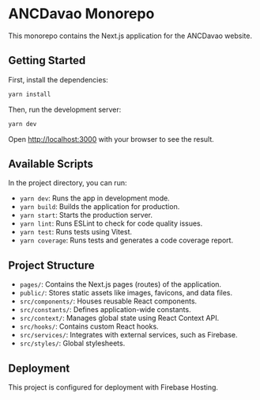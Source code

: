 # ANCDavao Monorepo

This monorepo contains the Next.js application for the ANCDavao website.

## Getting Started

First, install the dependencies:

```bash
yarn install
```

Then, run the development server:

```bash
yarn dev
```

Open [http://localhost:3000](http://localhost:3000) with your browser to see the result.

## Available Scripts

In the project directory, you can run:

*   `yarn dev`: Runs the app in development mode.
*   `yarn build`: Builds the application for production.
*   `yarn start`: Starts the production server.
*   `yarn lint`: Runs ESLint to check for code quality issues.
*   `yarn test`: Runs tests using Vitest.
*   `yarn coverage`: Runs tests and generates a code coverage report.

## Project Structure

*   `pages/`: Contains the Next.js pages (routes) of the application.
*   `public/`: Stores static assets like images, favicons, and data files.
*   `src/components/`: Houses reusable React components.
*   `src/constants/`: Defines application-wide constants.
*   `src/context/`: Manages global state using React Context API.
*   `src/hooks/`: Contains custom React hooks.
*   `src/services/`: Integrates with external services, such as Firebase.
*   `src/styles/`: Global stylesheets.

## Deployment

This project is configured for deployment with Firebase Hosting.